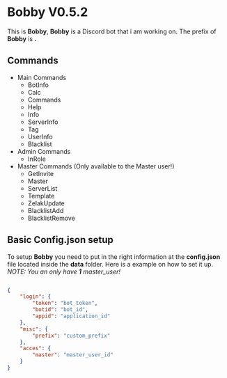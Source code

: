 # Bobby V0.5.2
This is **Bobby**,
**Bobby** is a Discord bot that i am working on.
The prefix of **Bobby** is **.**

## Commands
- Main Commands
  - BotInfo
  - Calc
  - Commands
  - Help
  - Info
  - ServerInfo
  - Tag
  - UserInfo
  - Blacklist
- Admin Commands
  - InRole
- Master Commands (Only available to the Master user!)
  - GetInvite
  - Master
  - ServerList
  - Template
  - ZelakUpdate
  - BlacklistAdd
  - BlacklistRemove

## Basic Config.json setup
To setup **Bobby** you need to put in the right information at the **config.json** file located inside the **data** folder. Here is a example on how to set it up.
_NOTE: You an only have **1** master_user!_
```json

{
	"login": {
		"token": "bot_token",
		"botid": "bot_id",
		"appid": "application_id"
	},
	"misc": {
		"prefix": "custom_prefix"
	},
	"acces": {
		"master": "master_user_id"
	}
}
```
